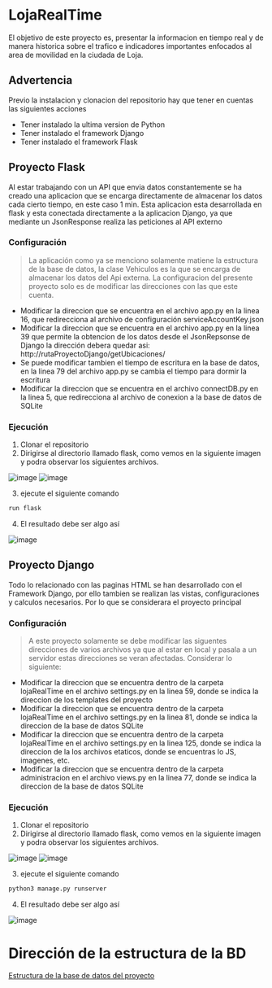 # LojaRealTime
El objetivo de este proyecto es, presentar la informacion en tiempo real y de manera historica sobre el trafico e indicadores importantes enfocados al area de movilidad en la ciudada de Loja. 
## Advertencia
Previo la instalacion y clonacion del repositorio hay que tener en cuentas las siguientes acciones
* Tener instalado la ultima version de Python
* Tener instalado el framework Django
* Tener instalado el framework Flask
## Proyecto Flask 
Al estar trabajando con un API que envia datos constantemente se ha creado una aplicacion que se encarga directamente de almacenar los datos cada cierto tiempo, en este caso 1 min. Esta aplicacion esta desarrollada en flask y esta conectada directamente a la aplicacion Django, ya que mediante un JsonResponse realiza las peticiones al API externo
### Configuración
> La aplicación como ya se menciono solamente matiene la estructura de la base de datos, la clase Vehiculos es la que se 
> encarga de almacenar los datos del Api externa. La configuracion del presente proyecto solo es de modificar las 
> direcciones con las que este cuenta. 
- Modificar la direccion que se encuentra en el archivo app.py en la linea 16, que redirecciona al archivo de configuración serviceAccountKey.json
- Modificar la direccion que se encuentra en el archivo app.py en la linea 39 que permite la obtencion de los datos desde el JsonRepsonse de Django la dirección debera quedar asi: http://rutaProyectoDjango/getUbicaciones/
- Se puede modificar tambien el tiempo de escritura en la base de datos, en la linea 79 del archivo app.py se cambia el tiempo para dormir la escritura
- Modificar la direccion que se encuentra en el archivo connectDB.py en la linea 5, que redirecciona al archivo de conexion a la base de datos de SQLite
### Ejecución
1. Clonar el repositorio
2. Dirigirse al directorio llamado flask, como vemos en la siguiente imagen y podra observar los siguientes archivos. 

![image](https://user-images.githubusercontent.com/49170845/216138507-d096b11a-675e-460a-b7bc-c873b82a64f0.png)
![image](https://user-images.githubusercontent.com/49170845/216139232-045e4d4c-e5b1-4dd6-94d7-08282671bf5b.png)

3. ejecute el siguiente comando

```sh
run flask
```
4. El resultado debe ser algo así

![image](https://user-images.githubusercontent.com/49170845/216138938-6a232829-6597-46e5-8a32-45491bf99d1f.png)

## Proyecto Django 
Todo lo relacionado con las paginas HTML se han desarrollado con el Framework Django, por ello tambien se realizan las vistas, configuraciones y calculos necesarios. Por lo que se considerara el proyecto principal
### Configuración
> A este proyecto solamente se debe modificar las siguentes direcciones de varios archivos ya que al estar en local y pasala a un servidor estas direcciones se veran afectadas. Considerar lo siguiente:
- Modificar la direccion que se encuentra dentro de la carpeta lojaRealTime en el archivo settings.py en la linea 59, donde se indica la direccion de los templates del proyecto
- Modificar la direccion que se encuentra dentro de la carpeta lojaRealTime en el archivo settings.py en la linea 81, donde se indica la direccion de la base de datos SQLite
- Modificar la direccion que se encuentra dentro de la carpeta lojaRealTime en el archivo settings.py en la linea 125, donde se indica la direccion de la los archivos etaticos, donde se encuentras lo JS, imagenes, etc. 
- Modificar la direccion que se encuentra dentro de la carpeta administracion en el archivo views.py en la linea 77, donde se indica la direccion de la base de datos SQLite
### Ejecución
1. Clonar el repositorio
2. Dirigirse al directorio llamado flask, como vemos en la siguiente imagen y podra observar los siguientes archivos. 

![image](https://user-images.githubusercontent.com/49170845/216139721-4099471a-d665-4dc1-ac42-9ed2dbd015f5.png)
![image](https://user-images.githubusercontent.com/49170845/216139504-6a6ba417-f65e-4d4b-996b-9a5fe40322e8.png)

3. ejecute el siguiente comando

```sh
python3 manage.py runserver
```
4. El resultado debe ser algo así

![image](https://user-images.githubusercontent.com/49170845/216139431-ccf32a9b-711c-40fe-a48a-4d9d527a0d4a.png)

# Dirección de la estructura de la BD
[Estructura de la base de datos del proyecto ](https://github.com/fjsaca2001/LojaRealTime/blob/main/flask/tempVehiculos.db.sql)
